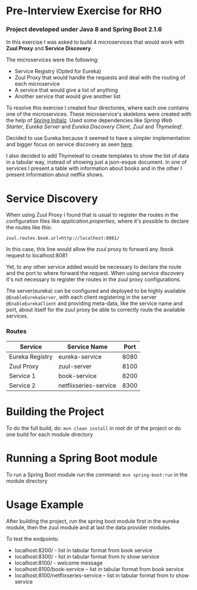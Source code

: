 # Pre-Interview Exercise for RHO
<h3>Project developed under Java 8 and Spring Boot 2.1.6</h3>

In this exercise I was asked to build 4 microservices that would work with **Zuul Proxy** and **Service Discovery**.

The microservices were the following: 
- Service Registry (Opted for Eureka)
- Zuul Proxy that would handle the requests and deal with the routing of each microservice
- A service that would give a list of anything
- Another service that would give another list


To resolve this exercise I created four directories, where each one contains one of the microservices. These microservice's skeletons were created with the help of [Spring Initialz](https://start.spring.io). Used some dependencies like *Spring Web Starter*, *Eureka Server* and *Eureka Discovery Client*, *Zuul* and *Thymeleaf*.

Decided to use Eureka because it seemed to have a simpler implementation and bigger focus on service discovery as seen [here](https://medium.com/knerd/eureka-why-you-shouldnt-use-zookeeper-for-service-discovery-4932c5c7e764).

I also decided to add Thymeleaf to create templates to show the list of data in a tabular way, instead of showing just a json-esque document. In one of services I present a table with information about books and in the other I present information about netflix shows.

# Service Discovery
When using Zuul Proxy I found that is usual to register the routes in the configuration files like *application.properties*, where it's possible to declare the routes like this: 
```
zuul.routes.book.url=http://localhost:8081/
```
In this case, this line would allow the zuul proxy to forward any /book request to localhost:8081

Yet, to any other service added would be necessary to declare the route and the port to where forward the request.
When using service discovery it's not necessary to register the routes in the zuul proxy configurations. 

The server(eureka) can be configured and deployed to be highly available `@EnableEurekaServer`, with each client registering in the server `@EnableEurekaClient` and providing meta-data, like the service name and port, about itself for the zuul proxy be able to correctly route the available services.

### Routes
<table>
  <thead>
    <th>Service</th>
    <th>Service Name</th>
    <th>Port</th>
  </thead>
  <tbody>
    <tr>
      <td>Eureka Registry</td>
      <td>eureka-service</td>
      <td>8080</td>
    </tr>
    <tr>
      <td>Zuul Proxy</td>
      <td>zuul-server</td>
      <td>8100</td>
    </tr>
    <tr>
      <td>Service 1</td>
      <td>book-service</td>
      <td>8200</td>
    </tr>
    <tr>
      <td>Service 2</td>
      <td>netflixseries-service</td>
      <td>8300</td>
    </tr>
  </tbody>
</table>

# Building the Project
To do the full build, do: `mvn clean install` in root dir of the project or do one build for each module directory

# Running a Spring Boot module
To run a Spring Boot module run the command: `mvn spring-boot:run` in the module directory

# Usage Example
After building the project, run the spring boot module first in the eureka module, then the zuul module and at last the data provider modules.

To test the endpoints: 
- localhost:8200/ - list in tabular format from book service
- localhost:8300/ - list in tabular format from tv show service
- localhost:8100/ - welcome message
- localhost:8100/book-service – list in tabular format from book service
- localhost:8100/netflixseries-service – list in tabular format from tv show service
 
